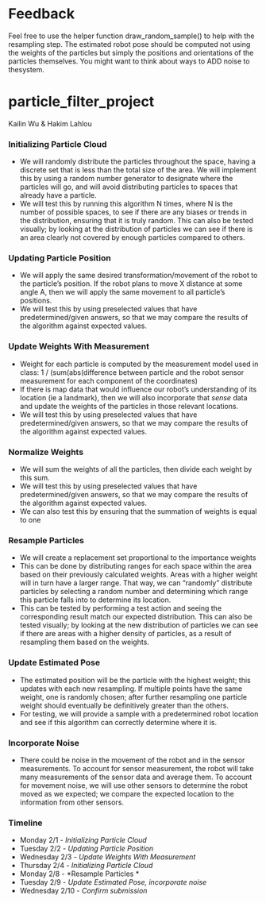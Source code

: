 # Feedback
Feel free to use the helper function draw_random_sample() to help with the resampling step. The estimated robot pose should be computed not using the weights of the particles but simply the positions and orientations of the particles themselves. You might want to think about ways to ADD noise to thesystem.



# particle_filter_project
Kailin Wu & Hakim Lahlou
### Initializing Particle Cloud
*  We will randomly distribute the particles throughout the space, having a discrete set that is less than the total size of the area. We will implement this by using a random number generator to designate where the particles will go, and will avoid distributing particles to spaces that already have a particle. 
* We will test this by running this algorithm N times, where N is the number of possible spaces, to see if there are any biases or trends in the distribution, ensuring that it is truly random. This can also be tested visually; by looking at the distribution of particles we can see if there is an area clearly not covered by enough particles compared to others.

### Updating Particle Position
* We will apply the same desired transformation/movement of the robot to the particle’s position. If the robot plans to move X distance at some angle A, then we will apply the same movement to all particle’s positions.
* We will test this by using preselected values that have predetermined/given answers, so that we may compare the results of the algorithm against expected values.

### Update Weights With Measurement
* Weight for each particle is computed by the measurement model used in class: 1 / (sum(abs(difference between particle and the robot sensor measurement for each component of the coordinates)
* If there is map data that would influence our robot’s understanding of its location (ie a landmark), then we will also incorporate that *sense* data and update the weights of the particles in those relevant locations.
* We will test this by using preselected values that have predetermined/given answers, so that we may compare the results of the algorithm against expected values.

### Normalize Weights 
* We will sum the weights of all the particles, then divide each weight by this sum. 
* We will test this by using preselected values that have predetermined/given answers, so that we may compare the results of the algorithm against expected values.
* We can also test this by ensuring that the summation of weights is equal to one

### Resample Particles 
* We will create a replacement set proportional to the importance weights
* This can be done by distributing ranges for each space within the area based on their previously calculated weights. Areas with a higher weight will in turn have a larger range. That way, we can “randomly” distribute particles by selecting a random number and determining which range this particle falls into to determine its location.
* This can be tested by performing a test action and seeing the corresponding result match our expected distribution. This can also be tested visually; by looking at the new distribution of particles we can see if there are areas with a higher density of particles, as a result of resampling them based on the weights. 

### Update Estimated Pose
* The estimated position will be the particle with the highest weight; this updates with each new resampling. If multiple points have the same weight, one is randomly chosen; after further resampling one particle weight should eventually be definitively greater than the others.
* For testing, we will provide a sample with a predetermined robot location and see if this algorithm can correctly determine where it is.

### Incorporate Noise 
* There could be noise in the movement of the robot and in the sensor measurements. To account for sensor measurement, the robot will take many measurements of the sensor data and average them. To account for movement noise, we will use other sensors to determine the robot moved as we expected; we compare the expected location to the information from other sensors. 

### Timeline 
* Monday 2/1 - *Initializing Particle Cloud*
* Tuesday 2/2 - *Updating Particle Position*
* Wednesday 2/3  -  *Update Weights With Measurement*
* Thursday 2/4  - *Initializing Particle Cloud*
* Monday 2/8 -  *Resample Particles *
* Tuesday 2/9 -  *Update Estimated Pose, incorporate noise*
* Wednesday 2/10 - *Confirm submission* 
